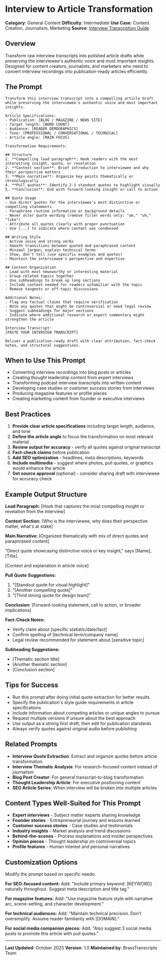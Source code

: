 # Interview to Article Transformation

**Category**: General Content
**Difficulty**: Intermediate
**Use Case**: Content Creation, Journalism, Marketing
**Source**: [Interview Transcription Guide](https://brasstranscripts.com/interview-transcription-guide#prompt-3-interview-article)

## Overview

Transform raw interview transcripts into polished article drafts while preserving the interviewee's authentic voice and most important insights. Designed for content creators, journalists, and marketers who need to convert interview recordings into publication-ready articles efficiently.

## The Prompt

```
Transform this interview transcript into a compelling article draft while preserving the interviewee's authentic voice and most important insights.

Article Specifications:
- Publication: [BLOG / MAGAZINE / NEWS SITE]
- Target length: [WORD COUNT]
- Audience: [READER DEMOGRAPHICS]
- Tone: [PROFESSIONAL / CONVERSATIONAL / TECHNICAL]
- Article angle: [MAIN FOCUS]

Transformation Requirements:

## Structure
1. **Compelling lead paragraph**: Hook readers with the most interesting insight, quote, or revelation
2. **Context section**: Brief introduction to interviewee and why their perspective matters
3. **Main narrative**: Organize key points thematically or chronologically
4. **Pull quotes**: Identify 2-3 standout quotes to highlight visually
5. **Conclusion**: End with forward-looking insight or call to action

## Quote Usage
- Use direct quotes for the interviewee's most distinctive or compelling statements
- Paraphrase routine information or background details
- Never alter quote wording (remove filler words only: "um," "uh," "like")
- Attribute all quotes clearly with proper punctuation
- Use [...] to indicate where content was condensed

## Writing Style
- Active voice and strong verbs
- Smooth transitions between quoted and paraphrased content
- Minimal jargon; explain technical terms
- Show, don't tell (use specific examples and quotes)
- Maintain the interviewee's perspective and expertise

## Content Organization
- Lead with most newsworthy or interesting material
- Group related topics together
- Use subheadings to break up long sections
- Include context needed for readers unfamiliar with the topic
- Remove tangents or off-topic discussions

Additional Notes:
- Flag any factual claims that require verification
- Note any quotes that might be controversial or need legal review
- Suggest subheadings for major sections
- Indicate where additional research or expert commentary might strengthen the article

Interview Transcript:
[PASTE YOUR INTERVIEW TRANSCRIPT]

Deliver a publication-ready draft with clear attribution, fact-check notes, and structural suggestions.
```

## When to Use This Prompt

- Converting interview recordings into blog posts or articles
- Creating thought leadership content from expert interviews
- Transforming podcast interview transcripts into written content
- Developing case studies or customer success stories from interviews
- Producing magazine features or profile pieces
- Creating marketing content from founder or executive interviews

## Best Practices

1. **Provide clear article specifications** including target length, audience, and tone
2. **Define the article angle** to focus the transformation on most relevant material
3. **Review output for accuracy** - verify all quotes against original transcript
4. **Fact-check claims** before publication
5. **Add SEO optimization** - headlines, meta descriptions, keywords
6. **Include multimedia** - suggest where photos, pull quotes, or graphics would enhance the article
7. **Get source approval** (optional) - consider sharing draft with interviewee for accuracy check

## Example Output Structure

**Lead Paragraph:**
[Hook that captures the most compelling insight or revelation from the interview]

**Context Section:**
[Who is the interviewee, why does their perspective matter, what's at stake]

**Main Narrative:**
[Organized thematically with mix of direct quotes and paraphrased content]

"Direct quote showcasing distinctive voice or key insight," says [Name], [Title].

[Context and explanation in article voice]

**Pull Quote Suggestions:**
1. "[Standout quote for visual highlight]"
2. "[Another compelling quote]"
3. "[Third strong quote for design team]"

**Conclusion:**
[Forward-looking statement, call to action, or broader implications]

**Fact-Check Notes:**
- Verify claim about [specific statistic/date/fact]
- Confirm spelling of [technical term/company name]
- Legal review recommended for statement about [sensitive topic]

**Subheading Suggestions:**
- [Thematic section title]
- [Another thematic section]
- [Conclusion section]

## Tips for Success

- Run this prompt after doing initial quote extraction for better results
- Specify the publication's style guide requirements in article specifications
- Include information about competing articles or unique angles to pursue
- Request multiple versions if unsure about the best approach
- Use output as a strong first draft, then edit for publication standards
- Always verify quotes against original audio before publishing

## Related Prompts

- **Interview Quote Extraction**: Extract and organize quotes before article transformation
- **Interview Thematic Analysis**: For research-focused content instead of journalism
- **Blog Post Creator**: For general transcript-to-blog transformation
- **Thought Leadership Article**: For executive positioning content
- **SEO Article Series**: When interview will be broken into multiple articles

## Content Types Well-Suited for This Prompt

- **Expert interviews** - Subject matter experts sharing knowledge
- **Founder stories** - Entrepreneurial journey and lessons learned
- **Customer success stories** - Case studies and testimonials
- **Industry insights** - Market analysis and trend discussions
- **Behind-the-scenes** - Process explanations and insider perspectives
- **Opinion pieces** - Thought leadership on controversial topics
- **Profile features** - Human interest and personal narratives

## Customization Options

Modify the prompt based on specific needs:

**For SEO-focused content:**
Add: "Include primary keyword: [KEYWORD] naturally throughout. Suggest meta description and title tag."

**For magazine features:**
Add: "Use magazine feature style with narrative arc, scene-setting, and character development."

**For technical audiences:**
Add: "Maintain technical precision. Don't oversimplify. Assume reader familiarity with [DOMAIN]."

**For social media companion pieces:**
Add: "Also suggest 3 social media posts to promote this article with pull quotes."

---

**Last Updated**: October 2025
**Version**: 1.0
**Maintained by**: BrassTranscripts Team
